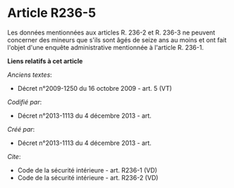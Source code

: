 # Article R236-5

Les données mentionnées aux articles R. 236-2 et R. 236-3 ne peuvent concerner des mineurs que s'ils sont âgés de seize ans
au moins et ont fait l'objet d'une enquête administrative mentionnée à l'article R. 236-1.

**Liens relatifs à cet article**

_Anciens textes_:

  - Décret n°2009-1250 du 16 octobre 2009 - art. 5 (VT)

_Codifié par_:

  - Décret n°2013-1113 du 4 décembre 2013 - art.

_Créé par_:

  - Décret n°2013-1113 du 4 décembre 2013 - art.

_Cite_:

  - Code de la sécurité intérieure - art. R236-1 (VD)
  - Code de la sécurité intérieure - art. R236-2 (VD)
